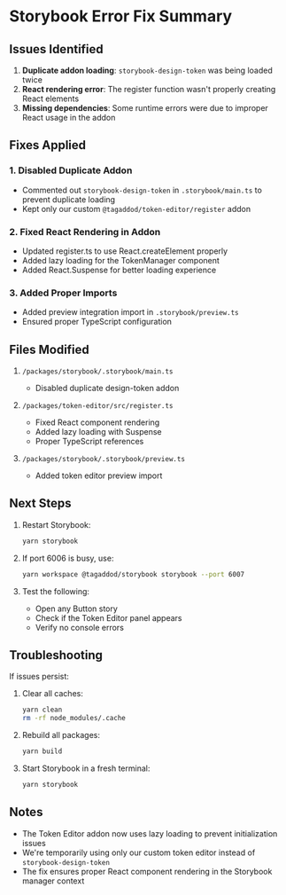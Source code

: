 # Storybook Error Fix Summary

## Issues Identified

1. **Duplicate addon loading**: `storybook-design-token` was being loaded twice
2. **React rendering error**: The register function wasn't properly creating React elements
3. **Missing dependencies**: Some runtime errors were due to improper React usage in the addon

## Fixes Applied

### 1. Disabled Duplicate Addon
- Commented out `storybook-design-token` in `.storybook/main.ts` to prevent duplicate loading
- Kept only our custom `@tagaddod/token-editor/register` addon

### 2. Fixed React Rendering in Addon
- Updated register.ts to use React.createElement properly
- Added lazy loading for the TokenManager component
- Added React.Suspense for better loading experience

### 3. Added Proper Imports
- Added preview integration import in `.storybook/preview.ts`
- Ensured proper TypeScript configuration

## Files Modified

1. `/packages/storybook/.storybook/main.ts`
   - Disabled duplicate design-token addon

2. `/packages/token-editor/src/register.ts`
   - Fixed React component rendering
   - Added lazy loading with Suspense
   - Proper TypeScript references

3. `/packages/storybook/.storybook/preview.ts`
   - Added token editor preview import

## Next Steps

1. Restart Storybook:
   ```bash
   yarn storybook
   ```

2. If port 6006 is busy, use:
   ```bash
   yarn workspace @tagaddod/storybook storybook --port 6007
   ```

3. Test the following:
   - Open any Button story
   - Check if the Token Editor panel appears
   - Verify no console errors

## Troubleshooting

If issues persist:

1. Clear all caches:
   ```bash
   yarn clean
   rm -rf node_modules/.cache
   ```

2. Rebuild all packages:
   ```bash
   yarn build
   ```

3. Start Storybook in a fresh terminal:
   ```bash
   yarn storybook
   ```

## Notes

- The Token Editor addon now uses lazy loading to prevent initialization issues
- We're temporarily using only our custom token editor instead of `storybook-design-token`
- The fix ensures proper React component rendering in the Storybook manager context
